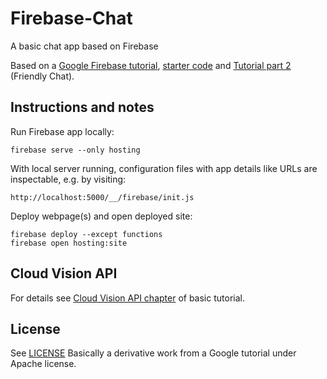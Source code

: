# Firebase-Chat
A basic chat app based on Firebase

Based on a [Google Firebase tutorial](https://codelabs.developers.google.com/codelabs/firebase-web#1), [starter code](https://github.com/firebase/codelab-friendlychat-web) and [Tutorial part 2](https://codelabs.developers.google.com/codelabs/firebase-cloud-functions?hl=en#0) (Friendly Chat).

## Instructions and notes

Run Firebase app locally:
```shell
firebase serve --only hosting
```

With local server running, configuration files with app details like URLs are inspectable, e.g. by visiting:
```shell
http://localhost:5000/__/firebase/init.js
```

Deploy webpage(s) and open deployed site:
```shell
firebase deploy --except functions
firebase open hosting:site
```

## Cloud Vision API
For details see [Cloud Vision API chapter](https://codelabs.developers.google.com/codelabs/firebase-cloud-functions?hl=en#8) of basic tutorial.
## License
See [LICENSE](LICENSE)
Basically a derivative work from a Google tutorial under Apache license.